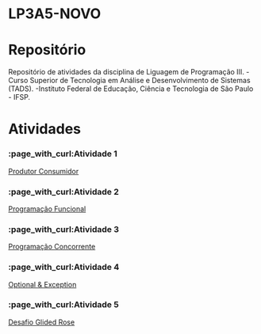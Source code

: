 # LP3A5-NOVO



<!DOCTYPE html>

#  Repositório

Repositório de atividades da disciplina de Liguagem de Programação III.                                                                                                    -Curso Superior de Tecnologia em Análise e Desenvolvimento de Sistemas (TADS).                                                                                            -Instituto Federal de Educação, Ciência e Tecnologia de São Paulo - IFSP.
<html lang="en">
<head>
    <meta charset="UTF-8">
    <meta http-equiv="X-UA-Compatible" content="IE=edge">
    <meta name="viewport" content="width=device-width, initial-scale=1.0">
    
</head>
<body>
    <h1>Atividades</h1>
    <h3>:page_with_curl:Atividade 1</h3>
    <p><a href=  >Produtor Consumidor</a></p>
    <h3>:page_with_curl:Atividade 2</h3>
    <p><a href="https://github.com/DenyssonMax/LP3A5-NOVO/blob/main/programacaoFuncional"  >Programação Funcional</a></p>
    <h3>:page_with_curl:Atividade 3</h3>
    <p><a href="https://github.com/DenyssonMax/LP3A5-NOVO/blob/main/programa%C3%A7%C3%A3oConcorrente"  >Programação Concorrente</a></p>
    <h3>:page_with_curl:Atividade 4</h3>
    <p><a href="https://github.com/DenyssonMax/LP3A5-NOVO/blob/main/optional%26Exception">Optional & Exception</a></p>
    <h3>:page_with_curl:Atividade 5</h3>
    <p><a href="https://github.com/DenyssonMax/LP3A5-NOVO/blob/main/desafioGlidedRose" > Desafio Glided Rose</a></p>
    
</body>
</html>
